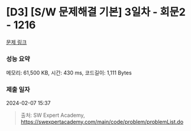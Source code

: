 # [D3] [S/W 문제해결 기본] 3일차 - 회문2 - 1216 

[문제 링크](https://swexpertacademy.com/main/code/problem/problemDetail.do?contestProbId=AV14Rq5aABUCFAYi) 

### 성능 요약

메모리: 61,500 KB, 시간: 430 ms, 코드길이: 1,111 Bytes

### 제출 일자

2024-02-07 15:37



> 출처: SW Expert Academy, https://swexpertacademy.com/main/code/problem/problemList.do